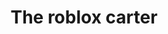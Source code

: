 ---
pid: LLP168
title: The roblox carter
location_transcription: Love Park
zipcode: 
outside_phl: 
neighborhood: 
age: '10'
age_range: 6-13
instagram: 
image_file_name: LLP_168.jpg
proposal_transcription: I <3 cats
topic: Animals,Pop Culture,Technology
topic_summary: 0, 0, 0
type: Sculpture Statue
keywords_other: roblox, video games, mmo, cats
credit: Koran
image_labels: 
twitter: 
facebook: 
permalink: "/monuments/llp168/"
layout: item-page
---